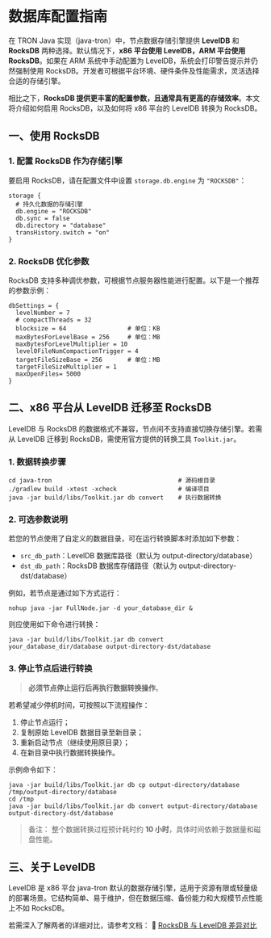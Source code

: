 # 数据库配置指南

在 TRON Java 实现（java-tron）中，节点数据存储引擎提供 **LevelDB** 和 **RocksDB** 两种选择。默认情况下，**x86 平台使用 LevelDB，ARM 平台使用 RocksDB**。如果在 ARM 系统中手动配置为 LevelDB，系统会打印警告提示并仍然强制使用 RocksDB。开发者可根据平台环境、硬件条件及性能需求，灵活选择合适的存储引擎。

相比之下，**RocksDB 提供更丰富的配置参数，且通常具有更高的存储效率**。本文将介绍如何启用 RocksDB，以及如何将 x86 平台的 LevelDB 转换为 RocksDB。


## 一、使用 RocksDB

### 1. 配置 RocksDB 作为存储引擎

要启用 RocksDB，请在配置文件中设置 `storage.db.engine` 为 `"ROCKSDB"`：

```
storage {
  # 持久化数据的存储引擎
  db.engine = "ROCKSDB"
  db.sync = false
  db.directory = "database"
  transHistory.switch = "on"
}
```

### 2. RocksDB 优化参数
RocksDB 支持多种调优参数，可根据节点服务器性能进行配置。以下是一个推荐的参数示例：
```
dbSettings = {
  levelNumber = 7
  # compactThreads = 32
  blocksize = 64                 # 单位：KB
  maxBytesForLevelBase = 256     # 单位：MB
  maxBytesForLevelMultiplier = 10
  level0FileNumCompactionTrigger = 4
  targetFileSizeBase = 256       # 单位：MB
  targetFileSizeMultiplier = 1
  maxOpenFiles= 5000
}
```



## 二、x86 平台从 LevelDB 迁移至 RocksDB
LevelDB 与 RocksDB 的数据格式不兼容，节点间不支持直接切换存储引擎。若需从 LevelDB 迁移到 RocksDB，需使用官方提供的转换工具 `Toolkit.jar`。

### 1. 数据转换步骤
```
cd java-tron                                   # 源码根目录
./gradlew build -xtest -xcheck                 # 编译项目                        
java -jar build/libs/Toolkit.jar db convert    # 执行数据转换
```
### 2. 可选参数说明
若您的节点使用了自定义的数据目录，可在运行转换脚本时添加如下参数：

- `src_db_path`：LevelDB 数据库路径（默认为 output-directory/database）
- `dst_db_path`：RocksDB 数据库存储路径（默认为 output-directory-dst/database）

例如，若节点是通过如下方式运行：
```
nohup java -jar FullNode.jar -d your_database_dir &
```
则应使用如下命令进行转换：
```
java -jar build/libs/Toolkit.jar db convert  your_database_dir/database output-directory-dst/database
```
### 3. 停止节点后进行转换
> **必须节点停止运行后再执行数据转换操作**。

若希望减少停机时间，可按照以下流程操作：

1. 停止节点运行；
2. 复制原始 LevelDB 数据目录至新目录；
3. 重新启动节点（继续使用原目录）；
4. 在新目录中执行数据转换操作。

示例命令如下：

```
java -jar build/libs/Toolkit.jar db cp output-directory/database /tmp/output-directory/database
cd /tmp
java -jar build/libs/Toolkit.jar db convert output-directory/database output-directory-dst/database
```
>备注：
整个数据转换过程预计耗时约 **10 小时**，具体时间依赖于数据量和磁盘性能。

## 三、关于 LevelDB
LevelDB 是 x86 平台 java-tron 默认的数据存储引擎，适用于资源有限或轻量级的部署场景。它结构简单、易于维护，但在数据压缩、备份能力和大规模节点性能上不如 RocksDB。

若需深入了解两者的详细对比，请参考文档：
📘 [RocksDB 与 LevelDB 差异对比](https://github.com/tronprotocol/documentation/blob/master/TRX_CN/Rocksdb_vs_Leveldb.md)
